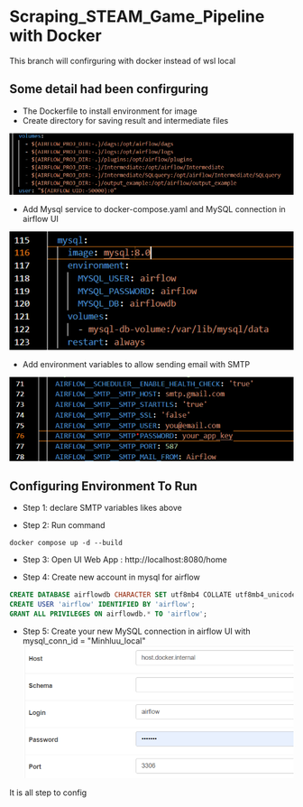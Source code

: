 # Scraping_STEAM_Game_Pipeline with Docker
This branch will confirguring with docker instead of wsl local

## Some detail had been confirguring
* The Dockerfile to install environment for image
* Create directory for saving result and intermediate files

![Connect_dir](output_example\Connect_dir.png)

* Add Mysql service to docker-compose.yaml and MySQL connection in airflow UI

![MySQL_service](output_example\MySQL_service.png)

* Add environment variables to allow sending email with SMTP

![SMTP_environment](output_example\SMTP_environment.png)

## Configuring Environment To Run

* Step 1: declare SMTP variables likes above

* Step 2: Run command
```console
docker compose up -d --build
```

* Step 3: Open UI Web App : http://localhost:8080/home

* Step 4: Create new account in mysql for airflow
```sql
CREATE DATABASE airflowdb CHARACTER SET utf8mb4 COLLATE utf8mb4_unicode_ci;
CREATE USER 'airflow' IDENTIFIED BY 'airflow';
GRANT ALL PRIVILEGES ON airflowdb.* TO 'airflow';
```

* Step 5: Create your new MySQL connection in airflow UI with mysql_conn_id = "Minhluu_local"
![](output_example\MySQL_connection.png)

It is all step to config

